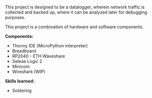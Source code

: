 This project is designed to be a datalogger, wherein network traffic is collected and backed up, where it can be analyzed later for debugging purposes. 

This project is a combination of hardware and software components.

**Components:**
- Thonny IDE (MicroPython interpreter)
- Breadboard
- RP2040 - ETH Waveshare
- Seleae Logic 2
- Minicom
- Wireshark (WIP)

**Skills learned:**
- Soldering
